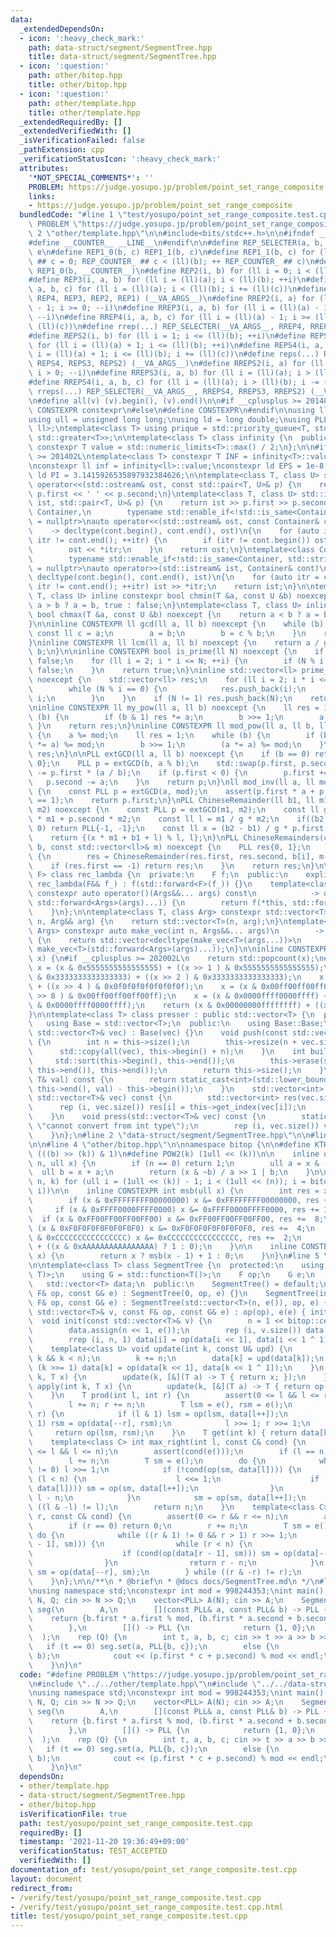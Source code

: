 ```yaml
---
data:
  _extendedDependsOn:
  - icon: ':heavy_check_mark:'
    path: data-struct/segment/SegmentTree.hpp
    title: data-struct/segment/SegmentTree.hpp
  - icon: ':question:'
    path: other/bitop.hpp
    title: other/bitop.hpp
  - icon: ':question:'
    path: other/template.hpp
    title: other/template.hpp
  _extendedRequiredBy: []
  _extendedVerifiedWith: []
  _isVerificationFailed: false
  _pathExtension: cpp
  _verificationStatusIcon: ':heavy_check_mark:'
  attributes:
    '*NOT_SPECIAL_COMMENTS*': ''
    PROBLEM: https://judge.yosupo.jp/problem/point_set_range_composite
    links:
    - https://judge.yosupo.jp/problem/point_set_range_composite
  bundledCode: "#line 1 \"test/yosupo/point_set_range_composite.test.cpp\"\n#define\
    \ PROBLEM \"https://judge.yosupo.jp/problem/point_set_range_composite\"\n#line\
    \ 2 \"other/template.hpp\"\n\n#include<bits/stdc++.h>\n\n#ifndef __COUNTER__\n\
    #define __COUNTER__ __LINE__\n#endif\n\n#define REP_SELECTER(a, b, c, d, e, ...)\
    \ e\n#define REP1_0(b, c) REP1_1(b, c)\n#define REP1_1(b, c) for (ll REP_COUNTER_\
    \ ## c = 0; REP_COUNTER_ ## c < (ll)(b); ++ REP_COUNTER_ ## c)\n#define REP1(b)\
    \ REP1_0(b, __COUNTER__)\n#define REP2(i, b) for (ll i = 0; i < (ll)(b); ++i)\n\
    #define REP3(i, a, b) for (ll i = (ll)(a); i < (ll)(b); ++i)\n#define REP4(i,\
    \ a, b, c) for (ll i = (ll)(a); i < (ll)(b); i += (ll)(c))\n#define rep(...) REP_SELECTER(__VA_ARGS__,\
    \ REP4, REP3, REP2, REP1) (__VA_ARGS__)\n#define RREP2(i, a) for (ll i = (ll)(a)\
    \ - 1; i >= 0; --i)\n#define RREP3(i, a, b) for (ll i = (ll)(a) - 1; i >= (ll)(b);\
    \ --i)\n#define RREP4(i, a, b, c) for (ll i = (ll)(a) - 1; i >= (ll)(b); i -=\
    \ (ll)(c))\n#define rrep(...) REP_SELECTER(__VA_ARGS__, RREP4, RREP3, RREP2) (__VA_ARGS__)\n\
    #define REPS2(i, b) for (ll i = 1; i <= (ll)(b); ++i)\n#define REPS3(i, a, b)\
    \ for (ll i = (ll)(a) + 1; i <= (ll)(b); ++i)\n#define REPS4(i, a, b, c) for (ll\
    \ i = (ll)(a) + 1; i <= (ll)(b); i += (ll)(c))\n#define reps(...) REP_SELECTER(__VA_ARGS__,\
    \ REPS4, REPS3, REPS2) (__VA_ARGS__)\n#define RREPS2(i, a) for (ll i = (ll)(a);\
    \ i > 0; --i)\n#define RREPS3(i, a, b) for (ll i = (ll)(a); i > (ll)(b); --i)\n\
    #define RREPS4(i, a, b, c) for (ll i = (ll)(a); i > (ll)(b); i -= (ll)(c))\n#define\
    \ rreps(...) REP_SELECTER(__VA_ARGS__, RREPS4, RREPS3, RREPS2) (__VA_ARGS__)\n\
    \n#define all(v) (v).begin(), (v).end()\n\n#if __cplusplus >= 201402L\n#define\
    \ CONSTEXPR constexpr\n#else\n#define CONSTEXPR\n#endif\n\nusing ll = long long;\n\
    using ull = unsigned long long;\nusing ld = long double;\nusing PLL = std::pair<ll,\
    \ ll>;\ntemplate<class T> using prique = std::priority_queue<T, std::vector<T>,\
    \ std::greater<T>>;\n\ntemplate<class T> class infinity {\n  public:\n    static\
    \ constexpr T value = std::numeric_limits<T>::max() / 2;\n};\n\n#if __cplusplus\
    \ >= 201402L\ntemplate<class T> constexpr T INF = infinity<T>::value;\n#endif\n\
    \nconstexpr ll inf = infinity<ll>::value;\nconstexpr ld EPS = 1e-8;\nconstexpr\
    \ ld PI = 3.1415926535897932384626;\n\ntemplate<class T, class U> std::ostream&\
    \ operator<<(std::ostream& ost, const std::pair<T, U>& p) {\n    return ost <<\
    \ p.first << ' ' << p.second;\n}\ntemplate<class T, class U> std::istream& operator>>(std::istream&\
    \ ist, std::pair<T, U>& p) {\n    return ist >> p.first >> p.second;\n}\n\ntemplate<class\
    \ Container,\n        typename std::enable_if<!std::is_same<Container, std::string>::value>::type*\
    \ = nullptr>\nauto operator<<(std::ostream& ost, const Container& cont)\n    \
    \    -> decltype(cont.begin(), cont.end(), ost)\n{\n    for (auto itr = cont.begin();\
    \ itr != cont.end(); ++itr) {\n        if (itr != cont.begin()) ost << ' ';\n\
    \        ost << *itr;\n    }\n    return ost;\n}\ntemplate<class Container,\n\
    \        typename std::enable_if<!std::is_same<Container, std::string>::value>::type*\
    \ = nullptr>\nauto operator>>(std::istream& ist, Container& cont)\n        ->\
    \ decltype(cont.begin(), cont.end(), ist)\n{\n    for (auto itr = cont.begin();\
    \ itr != cont.end(); ++itr) ist >> *itr;\n    return ist;\n}\n\ntemplate<class\
    \ T, class U> inline constexpr bool chmin(T &a, const U &b) noexcept {\n    return\
    \ a > b ? a = b, true : false;\n}\ntemplate<class T, class U> inline constexpr\
    \ bool chmax(T &a, const U &b) noexcept {\n    return a < b ? a = b, true : false;\n\
    }\n\ninline CONSTEXPR ll gcd(ll a, ll b) noexcept {\n    while (b) {\n       \
    \ const ll c = a;\n        a = b;\n        b = c % b;\n    }\n    return a;\n\
    }\ninline CONSTEXPR ll lcm(ll a, ll b) noexcept {\n    return a / gcd(a, b) *\
    \ b;\n}\n\ninline CONSTEXPR bool is_prime(ll N) noexcept {\n    if (N <= 1) return\
    \ false;\n    for (ll i = 2; i * i <= N; ++i) {\n        if (N % i == 0) return\
    \ false;\n    }\n    return true;\n}\ninline std::vector<ll> prime_factor(ll N)\
    \ noexcept {\n    std::vector<ll> res;\n    for (ll i = 2; i * i <= N; ++i) {\n\
    \        while (N % i == 0) {\n            res.push_back(i);\n            N /=\
    \ i;\n        }\n    }\n    if (N != 1) res.push_back(N);\n    return res;\n}\n\
    \ninline CONSTEXPR ll my_pow(ll a, ll b) noexcept {\n    ll res = 1;\n    while\
    \ (b) {\n        if (b & 1) res *= a;\n        b >>= 1;\n        a *= a;\n   \
    \ }\n    return res;\n}\ninline CONSTEXPR ll mod_pow(ll a, ll b, ll mod) noexcept\
    \ {\n    a %= mod;\n    ll res = 1;\n    while (b) {\n        if (b & 1) (res\
    \ *= a) %= mod;\n        b >>= 1;\n        (a *= a) %= mod;\n    }\n    return\
    \ res;\n}\n\nPLL extGCD(ll a, ll b) noexcept {\n    if (b == 0) return PLL{1,\
    \ 0};\n    PLL p = extGCD(b, a % b);\n    std::swap(p.first, p.second);\n    p.second\
    \ -= p.first * (a / b);\n    if (p.first < 0) {\n        p.first += b;\n     \
    \   p.second -= a;\n    }\n    return p;\n}\nll mod_inv(ll a, ll mod) noexcept\
    \ {\n    const PLL p = extGCD(a, mod);\n    assert(p.first * a + p.second * mod\
    \ == 1);\n    return p.first;\n}\nPLL ChineseRemainder(ll b1, ll m1, ll b2, ll\
    \ m2) noexcept {\n    const PLL p = extGCD(m1, m2);\n    const ll g = p.first\
    \ * m1 + p.second * m2;\n    const ll l = m1 / g * m2;\n    if((b2 - b1) % g !=\
    \ 0) return PLL{-1, -1};\n    const ll x = (b2 - b1) / g * p.first % (m2 / g);\n\
    \    return {(x * m1 + b1 + l) % l, l};\n}\nPLL ChineseRemainders(const std::vector<ll>&\
    \ b, const std::vector<ll>& m) noexcept {\n    PLL res{0, 1};\n    rep (i, b.size())\
    \ {\n        res = ChineseRemainder(res.first, res.second, b[i], m[i]);\n    \
    \    if (res.first == -1) return res;\n    }\n    return res;\n}\n\ntemplate<class\
    \ F> class rec_lambda {\n  private:\n    F f;\n  public:\n    explicit constexpr\
    \ rec_lambda(F&& f_) : f(std::forward<F>(f_)) {}\n    template<class... Args>\
    \ constexpr auto operator()(Args&&... args) const\n            -> decltype(f(*this,\
    \ std::forward<Args>(args)...)) {\n        return f(*this, std::forward<Args>(args)...);\n\
    \    }\n};\n\ntemplate<class T, class Arg> constexpr std::vector<T> make_vec(int\
    \ n, Arg&& arg) {\n    return std::vector<T>(n, arg);\n}\ntemplate<class T, class...\
    \ Args> constexpr auto make_vec(int n, Args&&... args)\n        -> std::vector<decltype(make_vec<T>(args...))>\
    \ {\n    return std::vector<decltype(make_vec<T>(args...))>\n               (n,\
    \ make_vec<T>(std::forward<Args>(args)...));\n}\n\ninline CONSTEXPR int popcnt(ull\
    \ x) {\n#if __cplusplus >= 202002L\n    return std::popcount(x);\n#endif\n   \
    \ x = (x & 0x5555555555555555) + ((x >> 1 ) & 0x5555555555555555);\n    x = (x\
    \ & 0x3333333333333333) + ((x >> 2 ) & 0x3333333333333333);\n    x = (x & 0x0f0f0f0f0f0f0f0f)\
    \ + ((x >> 4 ) & 0x0f0f0f0f0f0f0f0f);\n    x = (x & 0x00ff00ff00ff00ff) + ((x\
    \ >> 8 ) & 0x00ff00ff00ff00ff);\n    x = (x & 0x0000ffff0000ffff) + ((x >> 16)\
    \ & 0x0000ffff0000ffff);\n    return (x & 0x00000000ffffffff) + ((x >> 32) & 0x00000000ffffffff);\n\
    }\n\ntemplate<class T> class presser : public std::vector<T> {\n  private:\n \
    \   using Base = std::vector<T>;\n  public:\n    using Base::Base;\n    presser(const\
    \ std::vector<T>& vec) : Base(vec) {}\n    void push(const std::vector<T>& vec)\
    \ {\n        int n = this->size();\n        this->resize(n + vec.size());\n  \
    \      std::copy(all(vec), this->begin() + n);\n    }\n    int build() {\n   \
    \     std::sort(this->begin(), this->end());\n        this->erase(std::unique(this->begin(),\
    \ this->end()), this->end());\n        return this->size();\n    }\n    int get_index(const\
    \ T& val) const {\n        return static_cast<int>(std::lower_bound(this->begin(),\
    \ this->end(), val) - this->begin());\n    }\n    std::vector<int> pressed(const\
    \ std::vector<T>& vec) const {\n        std::vector<int> res(vec.size());\n  \
    \      rep (i, vec.size()) res[i] = this->get_index(vec[i]);\n        return res;\n\
    \    }\n    void press(std::vector<T>& vec) const {\n        static_assert(std::is_integral<T>::value,\
    \ \"cannot convert from int type\");\n        rep (i, vec.size()) vec[i] = this->get_index(vec[i]);\n\
    \    }\n};\n#line 2 \"data-struct/segment/SegmentTree.hpp\"\n\n#line 2 \"other/bitop.hpp\"\
    \n\n#line 4 \"other/bitop.hpp\"\n\nnamespace bitop {\n\n#define KTH_BIT(b, k)\
    \ (((b) >> (k)) & 1)\n#define POW2(k) (1ull << (k))\n\n    inline ull next_combination(int\
    \ n, ull x) {\n        if (n == 0) return 1;\n        ull a = x & -x;\n      \
    \  ull b = x + a;\n        return (x & ~b) / a >> 1 | b;\n    }\n\n#define rep_comb(i,\
    \ n, k) for (ull i = (1ull << (k)) - 1; i < (1ull << (n)); i = bitop::next_combination((n),\
    \ i))\n\n    inline CONSTEXPR int msb(ull x) {\n        int res = x ? 0 : -1;\n\
    \        if (x & 0xFFFFFFFF00000000) x &= 0xFFFFFFFF00000000, res += 32;\n   \
    \     if (x & 0xFFFF0000FFFF0000) x &= 0xFFFF0000FFFF0000, res += 16;\n      \
    \  if (x & 0xFF00FF00FF00FF00) x &= 0xFF00FF00FF00FF00, res +=  8;\n        if\
    \ (x & 0xF0F0F0F0F0F0F0F0) x &= 0xF0F0F0F0F0F0F0F0, res +=  4;\n        if (x\
    \ & 0xCCCCCCCCCCCCCCCC) x &= 0xCCCCCCCCCCCCCCCC, res +=  2;\n        return res\
    \ + ((x & 0xAAAAAAAAAAAAAAAA) ? 1 : 0);\n    }\n\n    inline CONSTEXPR int ceil_log2(ull\
    \ x) {\n        return x ? msb(x - 1) + 1 : 0;\n    }\n}\n#line 5 \"data-struct/segment/SegmentTree.hpp\"\
    \n\ntemplate<class T> class SegmentTree {\n  protected:\n    using F = std::function<T(T,\
    \ T)>;\n    using G = std::function<T()>;\n    F op;\n    G e;\n    int n;\n \
    \   std::vector<T> data;\n  public:\n    SegmentTree() = default;\n    SegmentTree(const\
    \ F& op, const G& e) : SegmentTree(0, op, e) {}\n    SegmentTree(int n, const\
    \ F& op, const G& e) : SegmentTree(std::vector<T>(n, e()), op, e) {}\n    SegmentTree(const\
    \ std::vector<T>& v, const F& op, const G& e) : op(op), e(e) { init(v); }\n  \
    \  void init(const std::vector<T>& v) {\n        n = 1 << bitop::ceil_log2(v.size());\n\
    \        data.assign(n << 1, e());\n        rep (i, v.size()) data[n + i] = v[i];\n\
    \        rrep (i, n, 1) data[i] = op(data[i << 1], data[i << 1 ^ 1]);\n    }\n\
    \    template<class U> void update(int k, const U& upd) {\n        assert(0 <=\
    \ k && k < n);\n        k += n;\n        data[k] = upd(data[k]);\n        while\
    \ (k >>= 1) data[k] = op(data[k << 1], data[k << 1 ^ 1]);\n    }\n    void set(int\
    \ k, T x) {\n        update(k, [&](T a) -> T { return x; });\n    }\n    void\
    \ apply(int k, T x) {\n        update(k, [&](T a) -> T { return op(a, x); });\n\
    \    }\n    T prod(int l, int r) {\n        assert(0 <= l && l <= r && r <= n);\n\
    \        l += n; r += n;\n        T lsm = e(), rsm = e();\n        while (l <\
    \ r) {\n            if (l & 1) lsm = op(lsm, data[l++]);\n            if (r &\
    \ 1) rsm = op(data[--r], rsm);\n            l >>= 1; r >>= 1;\n        }\n   \
    \     return op(lsm, rsm);\n    }\n    T get(int k) { return data[k + n]; }\n\
    \    template<class C> int max_right(int l, const C& cond) {\n        assert(0\
    \ <= l && l <= n);\n        assert(cond(e()));\n        if (l == n) return n;\n\
    \        l += n;\n        T sm = e();\n        do {\n            while ((l & 1)\
    \ != 0) l >>= 1;\n            if (!cond(op(sm, data[l]))) {\n                while\
    \ (l < n) {\n                    l <<= 1;\n                    if (cond(op(sm,\
    \ data[l]))) sm = op(sm, data[l++]);\n                }\n                return\
    \ l - n;\n            }\n            sm = op(sm, data[l++]);\n        } while\
    \ ((l & -l) != l);\n        return n;\n    }\n    template<class C> int min_left(int\
    \ r, const C& cond) {\n        assert(0 <= r && r <= n);\n        assert(cond(e()));\n\
    \        if (r == 0) return 0;\n        r += n;\n        T sm = e();\n       \
    \ do {\n            while ((r & 1) != 0 && r > 1) r >>= 1;\n            if (!cond(op(data[r\
    \ - 1], sm))) {\n                while (r < n) {\n                    r <<= 1;\n\
    \                    if (cond(op(data[r - 1], sm))) sm = op(data[--r], sm);\n\
    \                }\n                return r - n;\n            }\n           \
    \ sm = op(data[--r], sm);\n        } while ((r & -r) != r);\n        return 0;\n\
    \    }\n};\n\n/**\n * @brief\n * @docs docs/SegmentTree.md\n */\n#line 4 \"test/yosupo/point_set_range_composite.test.cpp\"\
    \nusing namespace std;\nconstexpr int mod = 998244353;\nint main() {\n    int\
    \ N, Q; cin >> N >> Q;\n    vector<PLL> A(N); cin >> A;\n    SegmentTree<PLL>\
    \ seg(\n        A,\n        [](const PLL& a, const PLL& b) -> PLL {\n        \
    \    return {b.first * a.first % mod, (b.first * a.second + b.second) % mod};\n\
    \        },\n        []() -> PLL {\n            return {1, 0};\n        }\n  \
    \  );\n    rep (Q) {\n        int t, a, b, c; cin >> t >> a >> b >> c;\n     \
    \   if (t == 0) seg.set(a, PLL{b, c});\n        else {\n            PLL p = seg.prod(a,\
    \ b);\n            cout << (p.first * c + p.second) % mod << endl;\n        }\n\
    \    }\n}\n"
  code: "#define PROBLEM \"https://judge.yosupo.jp/problem/point_set_range_composite\"\
    \n#include \"../../other/template.hpp\"\n#include \"../../data-struct/segment/SegmentTree.hpp\"\
    \nusing namespace std;\nconstexpr int mod = 998244353;\nint main() {\n    int\
    \ N, Q; cin >> N >> Q;\n    vector<PLL> A(N); cin >> A;\n    SegmentTree<PLL>\
    \ seg(\n        A,\n        [](const PLL& a, const PLL& b) -> PLL {\n        \
    \    return {b.first * a.first % mod, (b.first * a.second + b.second) % mod};\n\
    \        },\n        []() -> PLL {\n            return {1, 0};\n        }\n  \
    \  );\n    rep (Q) {\n        int t, a, b, c; cin >> t >> a >> b >> c;\n     \
    \   if (t == 0) seg.set(a, PLL{b, c});\n        else {\n            PLL p = seg.prod(a,\
    \ b);\n            cout << (p.first * c + p.second) % mod << endl;\n        }\n\
    \    }\n}\n"
  dependsOn:
  - other/template.hpp
  - data-struct/segment/SegmentTree.hpp
  - other/bitop.hpp
  isVerificationFile: true
  path: test/yosupo/point_set_range_composite.test.cpp
  requiredBy: []
  timestamp: '2021-11-20 19:36:49+09:00'
  verificationStatus: TEST_ACCEPTED
  verifiedWith: []
documentation_of: test/yosupo/point_set_range_composite.test.cpp
layout: document
redirect_from:
- /verify/test/yosupo/point_set_range_composite.test.cpp
- /verify/test/yosupo/point_set_range_composite.test.cpp.html
title: test/yosupo/point_set_range_composite.test.cpp
---
```

